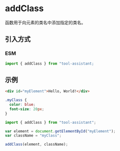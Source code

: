 # addClass

函数用于向元素的类名中添加指定的类名。

## 引入方式

<!-- ### CJS

```javascript
const { addClass } = require("tool-assistant");
``` -->

### ESM

```javascript
import { addClass } from "tool-assistant;
```

## 示例

```html
<div id="myElement">Hello, World!</div>
```

```css
.myClass {
  color: blue;
  font-size: 20px;
}
```

```javascript
import { addClass } from "tool-assistant";

var element = document.getElementById("myElement");
var className = "myClass";

addClass(element, className);
```
